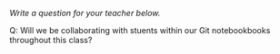_Write a question for your teacher below._

Q: Will we be collaborating with stuents within our Git notebookbooks throughout this class?
